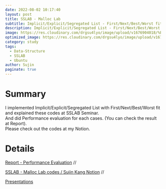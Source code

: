```yaml
---
date: 2022-08-02 10:17:40
layout: post
title: SSLAB - Malloc Lab
subtitle: Implicit/Explicit/Segregated List - First/Next/Best/Worst fit
description: Implicit/Explicit/Segregated List - First/Next/Best/Worst fit
image: https://res.cloudinary.com/drgsu4lyo/image/upload/v1676904018/%ED%99%94%EB%A9%B4_%EC%BA%A1%EC%B2%98_2023-02-20_233938_zg6neh.jpg
optimized_image: https://res.cloudinary.com/drgsu4lyo/image/upload/v1676904018/%ED%99%94%EB%A9%B4_%EC%BA%A1%EC%B2%98_2023-02-20_233938_zg6neh.jpg
category: study
tags:
  - Data-Structure
  - SSLAB
  - Ubuntu
author: Sujin
paginate: true
---
```

<h1>Summary</h1>
I implemented Implicit/Explicit/Segregated List with First/Next/Best/Worst fit and explained these codes at SSLAB Seminar.<br/>
And did Performance evaluation for each cases. (You can check the result at Report).<br/>
Please check out the codes at my Notion.

<h1>Details</h1>

[Report - Performance Evaluation](https://drive.google.com/file/d/1iHm4uth1MVBnExmbeBN6aj78rD8vmVI9/view?usp=sharing) //

[SSLAB - Malloc Lab codes / Sujin Kang Notion](https://waterjin.notion.site/SSLAB-Malloc-Lab-4c035618a04345e88f09683a26efc0d6) //

[Presentations](https://docs.google.com/presentation/d/1iaXYrcM3BsXhadlx0uESUKHvBtj3nZOdbdqDyismxMk/edit?usp=sharing)

